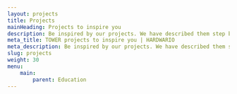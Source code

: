 ```yaml
---
layout: projects
title: Projects
mainHeading: Projects to inspire you
description: Be inspired by our projects. We have described them step by step.
meta_title: TOWER projects to inspire you | HARDWARIO
meta_description: Be inspired by our projects. We have described them step by step.
slug: projects
weight: 30
menu:
    main:
        parent: Education
---
```

